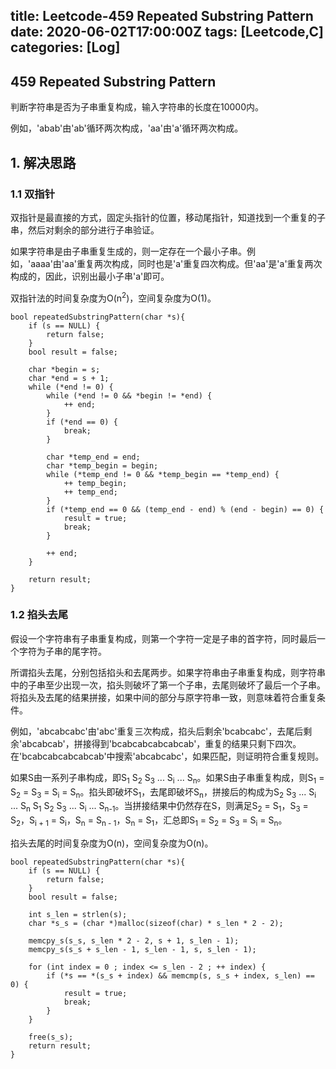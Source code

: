 title: Leetcode-459 Repeated Substring Pattern
date: 2020-06-02T17:00:00Z
tags: [Leetcode,C]
categories: [Log]
---

## 459 Repeated Substring Pattern
判断字符串是否为子串重复构成，输入字符串的长度在10000内。

例如，'abab'由'ab'循环两次构成，'aa'由'a'循环两次构成。

<!-- more -->

## 1. 解决思路
### 1.1 双指针
双指针是最直接的方式，固定头指针的位置，移动尾指针，知道找到一个重复的子串，然后对剩余的部分进行子串验证。

如果字符串是由子串重复生成的，则一定存在一个最小子串。例如，'aaaa'由'aa'重复两次构成，同时也是'a'重复四次构成。但'aa'是'a'重复两次构成的，因此，识别出最小子串'a'即可。

双指针法的时间复杂度为O(n<sup>2</sup>)，空间复杂度为O(1)。

    bool repeatedSubstringPattern(char *s){
        if (s == NULL) {
            return false;
        }
        bool result = false;

        char *begin = s;
        char *end = s + 1;
        while (*end != 0) {
            while (*end != 0 && *begin != *end) {
                ++ end;
            }
            if (*end == 0) {
                break;
            }

            char *temp_end = end;
            char *temp_begin = begin;
            while (*temp_end != 0 && *temp_begin == *temp_end) {
                ++ temp_begin;
                ++ temp_end;
            }
            if (*temp_end == 0 && (temp_end - end) % (end - begin) == 0) {
                result = true;
                break;
            }

            ++ end;
        }

        return result;
    }

### 1.2 掐头去尾
假设一个字符串有子串重复构成，则第一个字符一定是子串的首字符，同时最后一个字符为子串的尾字符。

所谓掐头去尾，分别包括掐头和去尾两步。如果字符串由子串重复构成，则字符串中的子串至少出现一次，掐头则破坏了第一个子串，去尾则破坏了最后一个子串。将掐头及去尾的结果拼接，如果中间的部分与原字符串一致，则意味着符合重复条件。

例如，'abcabcabc'由'abc'重复三次构成，掐头后剩余'bcabcabc'，去尾后剩余'abcabcab'，拼接得到'bcabcabcabcabcab'，重复的结果只剩下四次。在'bcabcabcabcabcab'中搜索'abcabcabc'，如果匹配，则证明符合重复规则。

如果S由一系列子串构成，即S<sub>1</sub> S<sub>2</sub> S<sub>3</sub> ...  S<sub>i</sub> ... S<sub>n</sub>。如果S由子串重复构成，则S<sub>1</sub> = S<sub>2</sub> = S<sub>3</sub> = S<sub>i</sub> = S<sub>n</sub>。掐头即破坏S<sub>1</sub>，去尾即破坏S<sub>n</sub>，拼接后的构成为S<sub>2</sub> S<sub>3</sub> ...  S<sub>i</sub> ... S<sub>n</sub> S<sub>1</sub> S<sub>2</sub> S<sub>3</sub> ...  S<sub>i</sub> ... S<sub>n-1</sub>。当拼接结果中仍然存在S，则满足S<sub>2</sub> = S<sub>1</sub>，S<sub>3</sub> = S<sub>2</sub>，S<sub>i + 1</sub> = S<sub>i</sub>，S<sub>n</sub> = S<sub>n - 1</sub>，S<sub>n</sub> = S<sub>1</sub>，汇总即S<sub>1</sub> = S<sub>2</sub> = S<sub>3</sub> = S<sub>i</sub> = S<sub>n</sub>。

掐头去尾的时间复杂度为O(n)，空间复杂度为O(n)。

    bool repeatedSubstringPattern(char *s){
        if (s == NULL) {
            return false;
        }
        bool result = false;

        int s_len = strlen(s);
        char *s_s = (char *)malloc(sizeof(char) * s_len * 2 - 2);

        memcpy_s(s_s, s_len * 2 - 2, s + 1, s_len - 1);
        memcpy_s(s_s + s_len - 1, s_len - 1, s, s_len - 1);

        for (int index = 0 ; index <= s_len - 2 ; ++ index) {
            if (*s == *(s_s + index) && memcmp(s, s_s + index, s_len) == 0) {
                result = true;
                break;
            }
        }

        free(s_s);
        return result;
    }